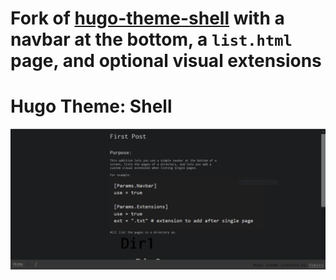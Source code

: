 # Fork of [hugo-theme-shell](https://github.com/Yukuro/hugo-theme-shell) with a navbar at the bottom, a `list.html` page, and optional visual extensions

# Hugo Theme: Shell

![submissionimage1](submission1.png)
